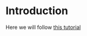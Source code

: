# Introduction

Here we will follow [this tutorial](https://docs.aws.amazon.com/sdk-for-kotlin/latest/developer-guide/get-started.html)

